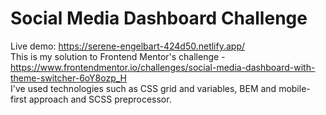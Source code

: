 # Social Media Dashboard Challenge
Live demo: https://serene-engelbart-424d50.netlify.app/  
This is my solution to Frontend Mentor's challenge - https://www.frontendmentor.io/challenges/social-media-dashboard-with-theme-switcher-6oY8ozp_H  
I've used technologies such as CSS grid and variables, BEM and mobile-first approach and SCSS preprocessor.
